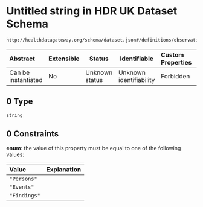 # Untitled string in HDR UK Dataset Schema

```txt
http://healthdatagateway.org/schema/dataset.json#/definitions/observation/properties/observed-node/allOf/0
```




| Abstract            | Extensible | Status         | Identifiable            | Custom Properties | Additional Properties | Access Restrictions | Defined In                                                                 |
| :------------------ | ---------- | -------------- | ----------------------- | :---------------- | --------------------- | ------------------- | -------------------------------------------------------------------------- |
| Can be instantiated | No         | Unknown status | Unknown identifiability | Forbidden         | Allowed               | none                | [dataset.schema.json\*](../out/dataset.schema.json "open original schema") |

## 0 Type

`string`

## 0 Constraints

**enum**: the value of this property must be equal to one of the following values:

| Value        | Explanation |
| :----------- | ----------- |
| `"Persons"`  |             |
| `"Events"`   |             |
| `"Findings"` |             |
